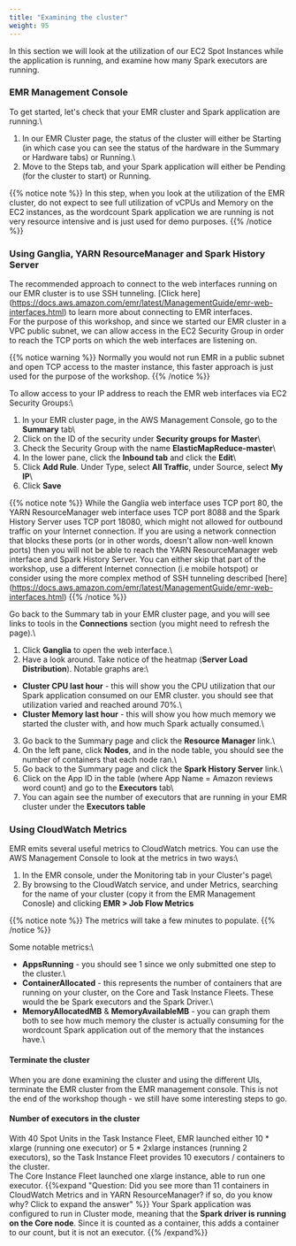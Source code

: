 ```yaml
---
title: "Examining the cluster"
weight: 95
---
```


In this section we will look at the utilization of our EC2 Spot Instances while the application is running, and examine how many Spark executors are running.

### EMR Management Console
To get started, let's check that your EMR cluster and Spark application are running.\
1. In our EMR Cluster page, the status of the cluster will either be Starting (in which case you can see the status of the hardware in the Summary or Hardware tabs) or Running.\
2. Move to the Steps tab, and your Spark application will either be Pending (for the cluster to start) or Running.

{{% notice note %}}
In this step, when you look at the utilization of the EMR cluster, do not expect to see full utilization of vCPUs and Memory on the EC2 instances, as the wordcount Spark application we are running is not very resource intensive and is just used for demo purposes.
{{% /notice %}}

### Using Ganglia, YARN ResourceManager and Spark History Server
The recommended approach to connect to the web interfaces running on our EMR cluster is to use SSH tunneling. [Click here] (https://docs.aws.amazon.com/emr/latest/ManagementGuide/emr-web-interfaces.html) to learn more about connecting to EMR interfaces.\
For the purpose of this workshop, and since we started our EMR cluster in a VPC public subnet, we can allow access in the EC2 Security Group in order to reach the TCP ports on which the web interfaces are listening on.

{{% notice warning %}}
Normally you would not run EMR in a public subnet and open TCP access to the master instance, this faster approach is just used for the purpose of the workshop.
{{% /notice %}}

To allow access to your IP address to reach the EMR web interfaces via EC2 Security Groups:\
1. In your EMR cluster page, in the AWS Management Console, go to the **Summary** tab\
2. Click on the ID of the security under **Security groups for Master**\
3. Check the Security Group with the name **ElasticMapReduce-master**\
4. In the lower pane, click the **Inbound tab** and click the **Edit**\
5. Click **Add Rule**. Under Type, select **All Traffic**, under Source, select **My IP**\
6. Click **Save**

{{% notice note %}}
While the Ganglia web interface uses TCP port 80, the YARN ResourceManager web interface uses TCP port 8088 and the Spark History Server uses TCP port 18080, which might not allowed for outbound traffic on your Internet connection. If you are using a network connection that blocks these ports (or in other words, doesn't allow non-well known ports) then you will not be able to reach the YARN ResourceManager web interface and Spark History Server. You can either skip that part of the workshop, use a different Internet connection (i.e mobile hotspot) or consider using the more complex method of SSH tunneling described [here] (https://docs.aws.amazon.com/emr/latest/ManagementGuide/emr-web-interfaces.html)
{{% /notice %}}

Go back to the Summary tab in your EMR cluster page, and you will see links to tools in the **Connections** section (you might need to refresh the page).\
1. Click **Ganglia** to open the web interface.\
2. Have a look around. Take notice of the heatmap (**Server Load Distribution**). Notable graphs are:\
* **Cluster CPU last hour** - this will show you the CPU utilization that our Spark application consumed on our EMR cluster. you should see that utilization varied and reached around 70%.\
* **Cluster Memory last hour** - this will show you how much memory we started the cluster with, and how much Spark actually consumed.\
3. Go back to the Summary page and click the **Resource Manager** link.\
4. On the left pane, click **Nodes**, and in the node table, you should see the number of containers that each node ran.\
5. Go back to the Summary page and click the **Spark History Server** link.\
6. Click on the App ID in the table (where App Name = Amazon reviews word count) and go to the **Executors** tab\
7. You can again see the number of executors that are running in your EMR cluster under the **Executors table**


### Using CloudWatch Metrics
EMR emits several useful metrics to CloudWatch metrics. You can use the AWS Management Console to look at the metrics in two ways:\
1. In the EMR console, under the Monitoring tab in your Cluster's page\
2. By browsing to the CloudWatch service, and under Metrics, searching for the name of your cluster (copy it from the EMR Management Conosle) and clicking **EMR > Job Flow Metrics**

{{% notice note %}}
The metrics will take a few minutes to populate.
{{% /notice %}}

Some notable metrics:\
* **AppsRunning** - you should see 1 since we only submitted one step to the cluster.\
* **ContainerAllocated** - this represents the number of containers that are running on your cluster, on the Core and Task Instance Fleets. These would the be Spark executors and the Spark Driver.\
* **MemoryAllocatedMB** & **MemoryAvailableMB** - you can graph them both to see how much memory the cluster is actually consuming for the wordcount Spark application out of the memory that the instances have.\

#### Terminate the cluster
When you are done examining the cluster and using the different UIs, terminate the EMR cluster from the EMR management console. This is not the end of the workshop though - we still have some interesting steps to go.

#### Number of executors in the cluster
With 40 Spot Units in the Task Instance Fleet, EMR launched either 10 * xlarge (running one executor) or 5 * 2xlarge instances (running 2 executors), so the Task Instance Fleet provides 10 executors / containers to the cluster.\
The Core Instance Fleet launched one xlarge instance, able to run one executor.
{{%expand "Question: Did you see more than 11 containers in CloudWatch Metrics and in YARN ResourceManager? if so, do you know why? Click to expand the answer" %}}
Your Spark application was configured to run in Cluster mode, meaning that the **Spark driver is running on the Core node**. Since it is counted as a container, this adds a container to our count, but it is not an executor.
{{% /expand%}}
